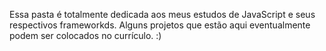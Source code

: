 Essa pasta é totalmente dedicada aos meus estudos de JavaScript e seus respectivos frameworkds. Alguns projetos que estão aqui eventualmente podem ser colocados no currículo. :)
